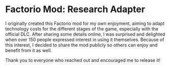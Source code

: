 # Factorio Mod: Research Adapter

I originally created this Factorio mod for my own enjoyment, aiming to adapt technology costs for the different stages of the game, especially with the official DLC. After sharing some details online, I was surprised and delighted when over 150 people expressed interest in using it themselves. Because of this interest, I decided to share the mod publicly so others can enjoy and benefit from it as well.

Thank you to everyone who reached out and encouraged me to release it!
